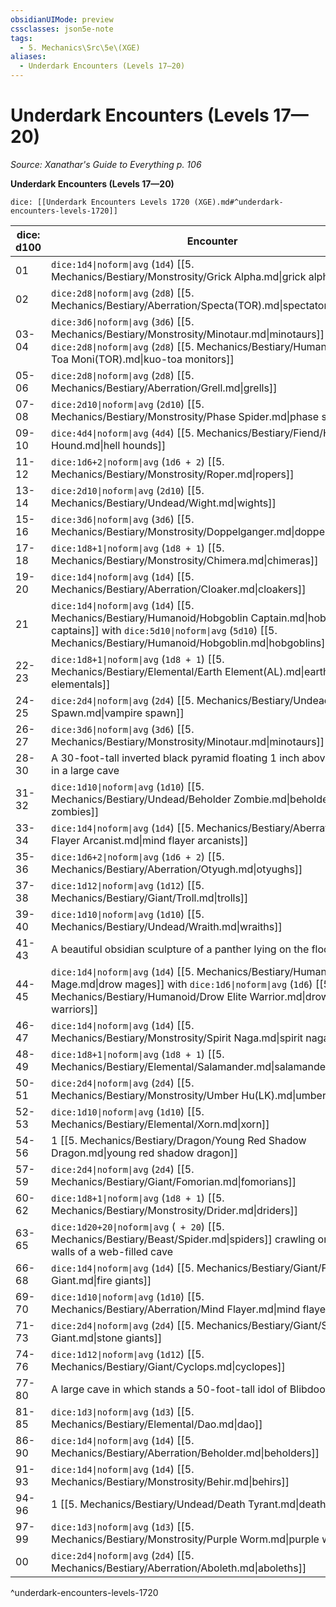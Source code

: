 ```yaml
---
obsidianUIMode: preview
cssclasses: json5e-note
tags:
  - 5. Mechanics\Src\5e\(XGE)
aliases:
  - Underdark Encounters (Levels 17—20)
---
```

# Underdark Encounters (Levels 17—20)
*Source: Xanathar's Guide to Everything p. 106* 

**Underdark Encounters (Levels 17—20)**

`dice: [[Underdark Encounters Levels 1720 (XGE).md#^underdark-encounters-levels-1720]]`

| dice: d100 | Encounter |
|------------|-----------|
| 01 | `dice:1d4\|noform\|avg` (`1d4`) [[5. Mechanics/Bestiary/Monstrosity/Grick Alpha.md\|grick alphas]] |
| 02 | `dice:2d8\|noform\|avg` (`2d8`) [[5. Mechanics/Bestiary/Aberration/Specta(TOR).md\|spectators]] |
| 03-04 | `dice:3d6\|noform\|avg` (`3d6`) [[5. Mechanics/Bestiary/Monstrosity/Minotaur.md\|minotaurs]] or `dice:2d8\|noform\|avg` (`2d8`) [[5. Mechanics/Bestiary/Humanoid/Kuo Toa Moni(TOR).md\|kuo-toa monitors]] |
| 05-06 | `dice:2d8\|noform\|avg` (`2d8`) [[5. Mechanics/Bestiary/Aberration/Grell.md\|grells]] |
| 07-08 | `dice:2d10\|noform\|avg` (`2d10`) [[5. Mechanics/Bestiary/Monstrosity/Phase Spider.md\|phase spiders]] |
| 09-10 | `dice:4d4\|noform\|avg` (`4d4`) [[5. Mechanics/Bestiary/Fiend/Hell Hound.md\|hell hounds]] |
| 11-12 | `dice:1d6+2\|noform\|avg` (`1d6 + 2`) [[5. Mechanics/Bestiary/Monstrosity/Roper.md\|ropers]] |
| 13-14 | `dice:2d10\|noform\|avg` (`2d10`) [[5. Mechanics/Bestiary/Undead/Wight.md\|wights]] |
| 15-16 | `dice:3d6\|noform\|avg` (`3d6`) [[5. Mechanics/Bestiary/Monstrosity/Doppelganger.md\|doppelgangers]] |
| 17-18 | `dice:1d8+1\|noform\|avg` (`1d8 + 1`) [[5. Mechanics/Bestiary/Monstrosity/Chimera.md\|chimeras]] |
| 19-20 | `dice:1d4\|noform\|avg` (`1d4`) [[5. Mechanics/Bestiary/Aberration/Cloaker.md\|cloakers]] |
| 21 | `dice:1d4\|noform\|avg` (`1d4`) [[5. Mechanics/Bestiary/Humanoid/Hobgoblin Captain.md\|hobgoblin captains]] with `dice:5d10\|noform\|avg` (`5d10`) [[5. Mechanics/Bestiary/Humanoid/Hobgoblin.md\|hobgoblins]] |
| 22-23 | `dice:1d8+1\|noform\|avg` (`1d8 + 1`) [[5. Mechanics/Bestiary/Elemental/Earth Element(AL).md\|earth elementals]] |
| 24-25 | `dice:2d4\|noform\|avg` (`2d4`) [[5. Mechanics/Bestiary/Undead/Vampire Spawn.md\|vampire spawn]] |
| 26-27 | `dice:3d6\|noform\|avg` (`3d6`) [[5. Mechanics/Bestiary/Monstrosity/Minotaur.md\|minotaurs]] |
| 28-30 | A 30-foot-tall inverted black pyramid floating 1 inch above the floor in a large cave |
| 31-32 | `dice:1d10\|noform\|avg` (`1d10`) [[5. Mechanics/Bestiary/Undead/Beholder Zombie.md\|beholder zombies]] |
| 33-34 | `dice:1d4\|noform\|avg` (`1d4`) [[5. Mechanics/Bestiary/Aberration/Mind Flayer Arcanist.md\|mind flayer arcanists]] |
| 35-36 | `dice:1d6+2\|noform\|avg` (`1d6 + 2`) [[5. Mechanics/Bestiary/Aberration/Otyugh.md\|otyughs]] |
| 37-38 | `dice:1d12\|noform\|avg` (`1d12`) [[5. Mechanics/Bestiary/Giant/Troll.md\|trolls]] |
| 39-40 | `dice:1d10\|noform\|avg` (`1d10`) [[5. Mechanics/Bestiary/Undead/Wraith.md\|wraiths]] |
| 41-43 | A beautiful obsidian sculpture of a panther lying on the floor |
| 44-45 | `dice:1d4\|noform\|avg` (`1d4`) [[5. Mechanics/Bestiary/Humanoid/Drow Mage.md\|drow mages]] with `dice:1d6\|noform\|avg` (`1d6`) [[5. Mechanics/Bestiary/Humanoid/Drow Elite Warrior.md\|drow elite warriors]] |
| 46-47 | `dice:1d4\|noform\|avg` (`1d4`) [[5. Mechanics/Bestiary/Monstrosity/Spirit Naga.md\|spirit nagas]] |
| 48-49 | `dice:1d8+1\|noform\|avg` (`1d8 + 1`) [[5. Mechanics/Bestiary/Elemental/Salamander.md\|salamanders]] |
| 50-51 | `dice:2d4\|noform\|avg` (`2d4`) [[5. Mechanics/Bestiary/Monstrosity/Umber Hu(LK).md\|umber hulks]] |
| 52-53 | `dice:1d10\|noform\|avg` (`1d10`) [[5. Mechanics/Bestiary/Elemental/Xorn.md\|xorn]] |
| 54-56 | 1 [[5. Mechanics/Bestiary/Dragon/Young Red Shadow Dragon.md\|young red shadow dragon]] |
| 57-59 | `dice:2d4\|noform\|avg` (`2d4`) [[5. Mechanics/Bestiary/Giant/Fomorian.md\|fomorians]] |
| 60-62 | `dice:1d8+1\|noform\|avg` (`1d8 + 1`) [[5. Mechanics/Bestiary/Monstrosity/Drider.md\|driders]] |
| 63-65 | `dice:1d20+20\|noform\|avg` (` + 20`) [[5. Mechanics/Bestiary/Beast/Spider.md\|spiders]] crawling on the walls of a web-filled cave |
| 66-68 | `dice:1d4\|noform\|avg` (`1d4`) [[5. Mechanics/Bestiary/Giant/Fire Giant.md\|fire giants]] |
| 69-70 | `dice:1d10\|noform\|avg` (`1d10`) [[5. Mechanics/Bestiary/Aberration/Mind Flayer.md\|mind flayers]] |
| 71-73 | `dice:2d4\|noform\|avg` (`2d4`) [[5. Mechanics/Bestiary/Giant/Stone Giant.md\|stone giants]] |
| 74-76 | `dice:1d12\|noform\|avg` (`1d12`) [[5. Mechanics/Bestiary/Giant/Cyclops.md\|cyclopes]] |
| 77-80 | A large cave in which stands a 50-foot-tall idol of Blibdoolpoolp |
| 81-85 | `dice:1d3\|noform\|avg` (`1d3`) [[5. Mechanics/Bestiary/Elemental/Dao.md\|dao]] |
| 86-90 | `dice:1d4\|noform\|avg` (`1d4`) [[5. Mechanics/Bestiary/Aberration/Beholder.md\|beholders]] |
| 91-93 | `dice:1d4\|noform\|avg` (`1d4`) [[5. Mechanics/Bestiary/Monstrosity/Behir.md\|behirs]] |
| 94-96 | 1 [[5. Mechanics/Bestiary/Undead/Death Tyrant.md\|death tyrant]] |
| 97-99 | `dice:1d3\|noform\|avg` (`1d3`) [[5. Mechanics/Bestiary/Monstrosity/Purple Worm.md\|purple worms]] |
| 00 | `dice:2d4\|noform\|avg` (`2d4`) [[5. Mechanics/Bestiary/Aberration/Aboleth.md\|aboleths]] |
^underdark-encounters-levels-1720
